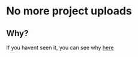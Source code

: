 # No more project uploads

## Why?

If you havent seen it, you can see why [here](https://angusau293.github.io/Downloads-Video%20Player/?to=https://angusau293.github.io/Downloads-Video%20Player/)
